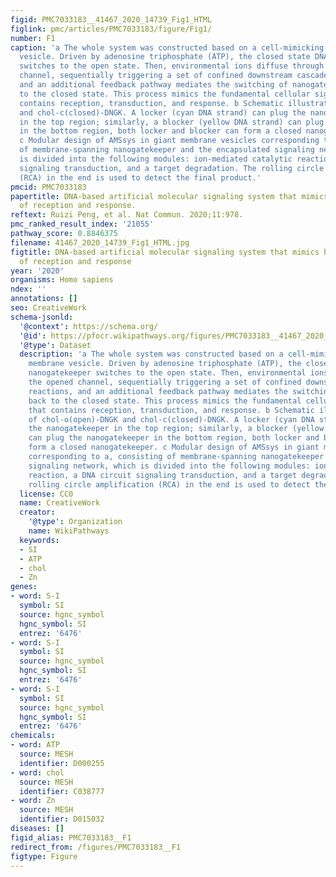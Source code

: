 ```yaml
---
figid: PMC7033183__41467_2020_14739_Fig1_HTML
figlink: pmc/articles/PMC7033183/figure/Fig1/
number: F1
caption: 'a The whole system was constructed based on a cell-mimicking giant membrane
  vesicle. Driven by adenosine triphosphate (ATP), the closed state DNA nanogatekeeper
  switches to the open state. Then, environmental ions diffuse through the opened
  channel, sequentially triggering a set of confined downstream cascade reactions,
  and an additional feedback pathway mediates the switching of nanogatekeeper back
  to the closed state. This process mimics the fundamental cellular signaling that
  contains reception, transduction, and response. b Schematic illustration of chol-o(open)-DNGK
  and chol-c(closed)-DNGK. A locker (cyan DNA strand) can plug the nanogatekeeper
  in the top region; similarly, a blocker (yellow DNA strand) can plug the nanogatekeeper
  in the bottom region, both locker and blocker can form a closed nanogatekeeper.
  c Modular design of AMSsys in giant membrane vesicles corresponding to a, consisting
  of membrane-spanning nanogatekeeper and the encapsulated signaling network, which
  is divided into the following modules: ion-mediated catalytic reaction, a DNA circuit
  signaling transduction, and a target degradation. The rolling circle amplification
  (RCA) in the end is used to detect the final product.'
pmcid: PMC7033183
papertitle: DNA-based artificial molecular signaling system that mimics basic elements
  of reception and response.
reftext: Ruizi Peng, et al. Nat Commun. 2020;11:978.
pmc_ranked_result_index: '21055'
pathway_score: 0.8846375
filename: 41467_2020_14739_Fig1_HTML.jpg
figtitle: DNA-based artificial molecular signaling system that mimics basic elements
  of reception and response
year: '2020'
organisms: Homo sapiens
ndex: ''
annotations: []
seo: CreativeWork
schema-jsonld:
  '@context': https://schema.org/
  '@id': https://pfocr.wikipathways.org/figures/PMC7033183__41467_2020_14739_Fig1_HTML.html
  '@type': Dataset
  description: 'a The whole system was constructed based on a cell-mimicking giant
    membrane vesicle. Driven by adenosine triphosphate (ATP), the closed state DNA
    nanogatekeeper switches to the open state. Then, environmental ions diffuse through
    the opened channel, sequentially triggering a set of confined downstream cascade
    reactions, and an additional feedback pathway mediates the switching of nanogatekeeper
    back to the closed state. This process mimics the fundamental cellular signaling
    that contains reception, transduction, and response. b Schematic illustration
    of chol-o(open)-DNGK and chol-c(closed)-DNGK. A locker (cyan DNA strand) can plug
    the nanogatekeeper in the top region; similarly, a blocker (yellow DNA strand)
    can plug the nanogatekeeper in the bottom region, both locker and blocker can
    form a closed nanogatekeeper. c Modular design of AMSsys in giant membrane vesicles
    corresponding to a, consisting of membrane-spanning nanogatekeeper and the encapsulated
    signaling network, which is divided into the following modules: ion-mediated catalytic
    reaction, a DNA circuit signaling transduction, and a target degradation. The
    rolling circle amplification (RCA) in the end is used to detect the final product.'
  license: CC0
  name: CreativeWork
  creator:
    '@type': Organization
    name: WikiPathways
  keywords:
  - SI
  - ATP
  - chol
  - Zn
genes:
- word: S-I
  symbol: SI
  source: hgnc_symbol
  hgnc_symbol: SI
  entrez: '6476'
- word: S-I
  symbol: SI
  source: hgnc_symbol
  hgnc_symbol: SI
  entrez: '6476'
- word: S-I
  symbol: SI
  source: hgnc_symbol
  hgnc_symbol: SI
  entrez: '6476'
chemicals:
- word: ATP
  source: MESH
  identifier: D000255
- word: chol
  source: MESH
  identifier: C038777
- word: Zn
  source: MESH
  identifier: D015032
diseases: []
figid_alias: PMC7033183__F1
redirect_from: /figures/PMC7033183__F1
figtype: Figure
---
```

